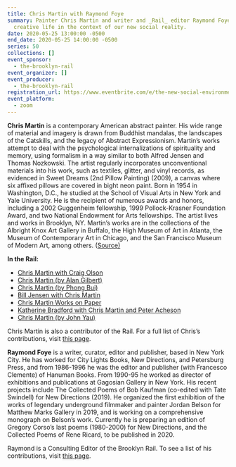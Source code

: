 ```yaml
---
title: Chris Martin with Raymond Foye
summary: Painter Chris Martin and writer and _Rail_ editor Raymond Foye discuss
  creative life in the context of our new social reality.
date: 2020-05-25 13:00:00 -0500
end_date: 2020-05-25 14:00:00 -0500
series: 50
collections: []
event_sponsor:
  - the-brooklyn-rail
event_organizer: []
event_producer:
  - the-brooklyn-rail
registration_url: https://www.eventbrite.com/e/the-new-social-environment-50-chris-martin-tickets-105971962994
event_platform:
  - zoom
---
```

**Chris Martin** is a contemporary American abstract painter. His wide range of material and imagery is drawn from Buddhist mandalas, the landscapes of the Catskills, and the legacy of Abstract Expressionism. Martin’s works attempt to deal with the psychological internalizations of spirituality and memory, using formalism in a way similar to both Alfred Jensen and Thomas Nozkowski. The artist regularly incorporates unconventional materials into his work, such as textiles, glitter, and vinyl records, as evidenced in Sweet Dreams (2nd Pillow Painting) (2009), a canvas where six affixed pillows are covered in bight neon paint. Born in 1954 in Washington, D.C., he studied at the School of Visual Arts in New York and Yale University. He is the recipient of numerous awards and honors, including a 2002 Guggenheim fellowship, 1999 Pollock-Krasner Foundation Award, and two National Endowment for Arts fellowships. The artist lives and works in Brooklyn, NY. Martin’s works are in the collections of the Albright Knox Art Gallery in Buffalo, the High Museum of Art in Atlanta, the Museum of Contemporary Art in Chicago, and the San Francisco Museum of Modern Art, among others. ([Source](<http://www.artnet.com/artists/chris-martin/>)[)](http://www.artnet.com/artists/chris-martin/)

**In the Rail:**

* [Chris Martin with Craig Olson](https://brooklynrail.org/2008/02/art/chris-martin-08)
* [Chris Martin (by Alan Gilbert)](https://brooklynrail.org/2018/04/artseen/CHRIS-MARTIN_APRIL18)
* [Chris Martin (by Phong Bui)](https://brooklynrail.org/2014/11/artseen/chris-martin-nov14)
* [Bill Jensen with Chris Martin](https://brooklynrail.org/2007/02/art/bill-jensen)
* [Chris Martin Works on Paper](https://brooklynrail.org/2009/03/artseen/chris-martin-works-on-paper)
* [Katherine Bradford with Chris Martin and Peter Acheson](https://brooklynrail.org/2007/05/art/katherine-bradford-with-chris)
* [Chris Martin (by John Yau)](https://brooklynrail.org/2005/10/artseen/chris-martin)

Chris Martin is also a contributor of the Rail. For a full list of Chris’s contributions, visit [this page](https://brooklynrail.org/contributor/chris-martin). [](https://brooklynrail.org/contributor/chris-martin)

**Raymond Foye** is a writer, curator, editor and publisher, based in New York City. He has worked for City Lights Books, New Directions, and Petersburg Press, and from 1986-1996 he was the editor and publisher (with Francesco Clemente) of Hanuman Books. From 1990-95 he worked as director of exhibitions and publications at Gagosian Gallery in New York. His recent projects include The Collected Poems of Bob Kaufman (co-edited with Tate Swindell) for New Directions (2019). He organized the first exhibition of the works of legendary underground filmmaker and painter Jordan Belson for Matthew Marks Gallery in 2019, and is working on a comprehensive monograph on Belson’s work. Currently he is preparing an edition of Gregory Corso’s last poems (1980-2000) for New Directions, and the Collected Poems of Rene Ricard, to be published in 2020.

Raymond is a Consulting Editor of the Brooklyn Rail. To see a list of his contributions, visit [this page]([https://brooklynrail.org/contributor/raymond-foye.](https://brooklynrail.org/contributor/raymond-foye)). [](https://brooklynrail.org/contributor/raymond-foye)